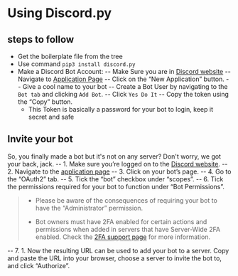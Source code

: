 # Using Discord.py 
## steps to follow
- Get the boilerplate file from the tree
- Use command `` pip3 install discord.py `` 
- Make a Discord Bot Account: 
-- Make Sure you are in [Discord website](https://discord.com/) 
-- Navigate to [Application Page](https://discord.com/developers/applications)
-- Click on the “New Application” button.
-- Give a cool name to your bot
-- Create a Bot User by navigating to the `Bot tab` and clicking `Add Bot`.
-- Click ` Yes Do It ` 
-- Copy the token using the “Copy” button.
	- This Token is basically a password for your bot to login, keep it secret and safe

## Invite your bot
So, you finally made a bot but it's not on any server? Don't worry, we got your back, jack.
	-- 1.  Make sure you’re logged on to the  [Discord website](https://discord.com/).
	-- 2. Navigate to the  [application page](https://discord.com/developers/applications)
-- 3.  Click on your bot’s page.
-- 4.  Go to the “OAuth2” tab.
-- 5. Tick the “bot” checkbox under “scopes”.
-- 6. Tick the permissions required for your bot to function under “Bot Permissions”.

> -   Please be aware of the consequences of requiring your bot to have the “Administrator” permission.
>     
> -   Bot owners must have 2FA enabled for certain actions and permissions when added in servers that have Server-Wide 2FA enabled. Check the  [2FA support page](https://support.discord.com/hc/en-us/articles/219576828-Setting-up-Two-Factor-Authentication)  for more information.

-- 7. 1.  Now the resulting URL can be used to add your bot to a server. Copy and paste the URL into your browser, choose a server to invite the bot to, and click “Authorize”.